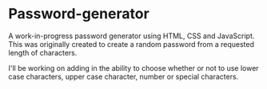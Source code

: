 # Password-generator

A work-in-progress password generator using HTML, CSS and JavaScript. This was originally created to create a random password from a requested length of characters.

I'll be working on adding in the ability to choose whether or not to use lower case characters, upper case character, number or special characters.

